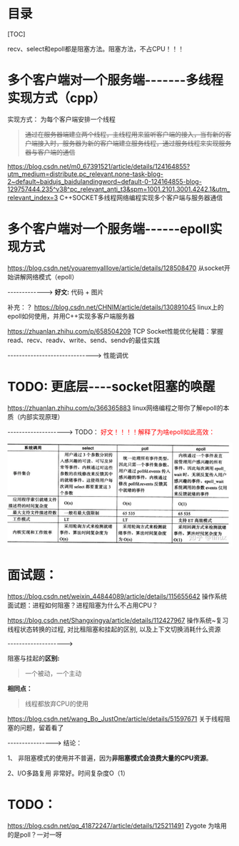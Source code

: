 









# 目录

[TOC]







recv、select和epoll都是阻塞方法。阻塞方法，不占CPU！！！





# 多个客户端对一个服务端-------多线程实现方式（cpp）

实现方式：  为每个客户端安排一个线程

> ~~通过在服务器端建立两个线程，主线程用来监听客户端的接入，当有新的客户端接入时，服务器为新的客户端建立服务线程，通过服务线程来实现服务器与客户端的通信~~



https://blog.csdn.net/m0_67391521/article/details/124164855?utm_medium=distribute.pc_relevant.none-task-blog-2~default~baidujs_baidulandingword~default-0-124164855-blog-129757444.235^v38^pc_relevant_anti_t3&spm=1001.2101.3001.4242.1&utm_relevant_index=3        C++SOCKET多线程网络编程实现多个客户端与服务器通信



# 多个客户端对一个服务端------epoll实现方式

https://blog.csdn.net/youaremyalllove/article/details/128508470      从socket开始讲解网络模式（epoll）

------------->  **好文:**  代码       +    图片



补充：？   https://blog.csdn.net/CHNIM/article/details/130891045           linux上的epoll如何使用，并用C++实现多客户端服务器





https://zhuanlan.zhihu.com/p/658504209   TCP Socket性能优化秘籍：掌握read、recv、readv、write、send、sendv的最佳实践

------------------------------>  性能调优



# TODO: 更底层----socket阻塞的唤醒





https://zhuanlan.zhihu.com/p/366365883   linux网络编程之带你了解epoll的本质（内部实现原理）

--------------------> TODO： <font color='red'>好文！！！！解释了为啥epoll如此高效：</font>

![img](socket.assets/v2-10c5936545f0adabfc9f45510b8328cc_720w.webp)

# 面试题：

https://blog.csdn.net/weixin_44844089/article/details/115655642           操作系统面试题：进程如何阻塞？进程阻塞为什么不占用CPU？

https://blog.csdn.net/Shangxingya/article/details/112427967    操作系统~复习线程状态转换的过程, 对比租阻塞和挂起的区别, 以及上下文切换消耗什么资源

-------------------->  

阻塞与挂起的**区别:**

> 一个被动，一个主动

**相同点：**

> 线程都放弃CPU的使用



https://blog.csdn.net/wang_Bo_JustOne/article/details/51597671       关于线程阻塞的问题，留着看了

---------------->  结论：

1、 非阻塞模式的使用并不普遍，因为**非阻塞模式会浪费大量的CPU资源**。 

2、I/O多路复用 非常好。时间复杂度O（1）



# TODO：

https://blog.csdn.net/qq_41872247/article/details/125211491  Zygote  为啥用的是poll？一对一呀